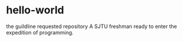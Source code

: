 # hello-world
the guildline requested repository
A SJTU freshman ready to enter the expedition of programming.
